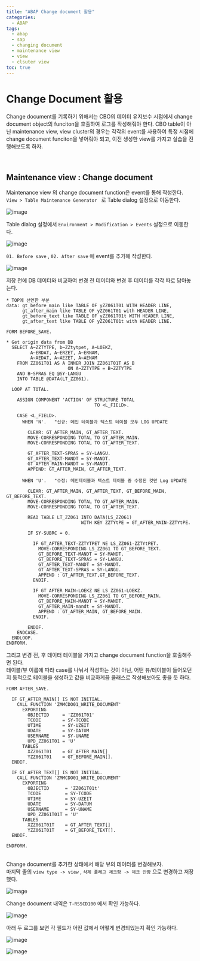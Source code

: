```yaml
---
title: "ABAP Change document 활용"
categories: 
  - ABAP
tags:
  - abap
  - sap
  - changing document
  - maintenance view
  - view
  - clsuter view
toc: true
---
```


# Change Document 활용

Change document를 기록하기 위해서는 CBO의 데이터 유지보수 시점에서 change document object의 funciton을 호출하여 로그를 작성해줘야 한다. CBO table이 아닌 maintenance view, view cluster의 경우는 각각의 event를 사용하여 특정 시점에 change document funciton을 넣어줘야 되고, 이전 생성한 view를 가지고 실습을 진행해보도록 하자.

<br>

## Maintenance view : Change document 

Maintenance view 의 change document function은 event를 통해 작성한다. <br>  `View > Table Maintenance Generator ` 로 Table dialog 설정으로 이동한다. 

![image](https://user-images.githubusercontent.com/58674365/124080005-ce808700-da84-11eb-9aab-9ce3949bebe4.png)



 Table dialog 설정에서 `Environment > Modification > Events`  설정으로 이동한다. 

![image](https://user-images.githubusercontent.com/58674365/124080018-d2aca480-da84-11eb-928e-76af947654f2.png)



`01. Before save` ,  `02. After save` 에 event를 추가해 작성한다. 

![image](https://user-images.githubusercontent.com/58674365/124080046-da6c4900-da84-11eb-8bfc-48bf0c4d5791.png)



저장 전에 DB 데이터와 비교하여 변경 전 데이터와 변경 후 데이터를 각각 따로 담아놓는다.

```ABAP
* TOP에 선언한 부분
data: gt_before_main like TABLE OF yZZ061T01 WITH HEADER LINE,
      gt_after_main like TABLE OF yZZ061T01 with HEADER LINE,
      gt_before_text like TABLE OF yZZ061T01t WITH HEADER LINE,
      gt_after_text like TABLE OF yZZ061T01t with HEADER LINE.
```



```ABAP
FORM BEFORE_SAVE.

* Get origin data from DB
  SELECT A~ZZTYTPE, b~ZZtytpet, A~LOEKZ,
         A~ERDAT, A~ERZET, A~ERNAM,
         A~AEDAT, A~AEZET, A~AENAM
    FROM ZZ061T01 AS A INNER JOIN ZZ061T01T AS B
                       ON A~ZZTYTPE = B~ZZTYTPE
    AND B~SPRAS EQ @SY-LANGU
    INTO TABLE @DATA(LT_ZZ061).

  LOOP AT TOTAL.
  
    ASSIGN COMPONENT 'ACTION' OF STRUCTURE TOTAL
                                 TO <L_FIELD>.

    CASE <L_FIELD>.
      WHEN 'N'.   "신규: 메인 테이블과 텍스트 테이블 모두 LOG UPDATE

        CLEAR: GT_AFTER_MAIN, GT_AFTER_TEXT.
        MOVE-CORRESPONDING TOTAL TO GT_AFTER_MAIN.
        MOVE-CORRESPONDING TOTAL TO GT_AFTER_TEXT.

        GT_AFTER_TEXT-SPRAS = SY-LANGU.
        GT_AFTER_TEXT-MANDT = SY-MANDT.
        GT_AFTER_MAIN-MANDT = SY-MANDT.
        APPEND: GT_AFTER_MAIN, GT_AFTER_TEXT.

      WHEN 'U'.   "수정: 메인테이블과 텍스트 테이블 중 수정된 것만 Log UPDATE

        CLEAR: GT_AFTER_MAIN, GT_AFTER_TEXT, GT_BEFORE_MAIN, GT_BEFORE_TEXT.
        MOVE-CORRESPONDING TOTAL TO GT_AFTER_MAIN.
        MOVE-CORRESPONDING TOTAL TO GT_AFTER_TEXT.
        
        READ TABLE LT_ZZ061 INTO DATA(LS_ZZ061) 
        				    WITH KEY ZZTYtPE = GT_AFTER_MAIN-ZZTYtPE.

        IF SY-SUBRC = 0.
        
          IF GT_AFTER_TEXT-ZZTYTPET NE LS_ZZ061-ZZTYtPET.
            MOVE-CORRESPONDING LS_ZZ061 TO GT_BEFORE_TEXT.
            GT_BEFORE_TEXT-MANDT = SY-MANDT.
            GT_BEFORE_TEXT-SPRAS = SY-LANGU.
            GT_AFTER_TEXT-MANDT = SY-MANDT.
            GT_AFTER_TEXT-SPRAS = SY-LANGU.
            APPEND : GT_AFTER_TEXT,GT_BEFORE_TEXT.
          ENDIF.

          IF GT_AFTER_MAIN-LOEKZ NE LS_ZZ061-LOEKZ.
            MOVE-CORRESPONDING LS_ZZ061 TO GT_BEFORE_MAIN.
            GT_BEFORE_MAIN-MANDT = SY-MANDT.
            GT_AFTER_MAIN-mandt = SY-MANDT.
            APPEND : GT_AFTER_MAIN, GT_BEFORE_MAIN.        
          ENDIF.
          
        ENDIF.
    ENDCASE.
  ENDLOOP.
ENDFORM.
```



그리고 변경 전, 후 데이터 테이블을 가지고 change document function을 호출해주면 된다.<br>테이블/뷰 이름에 따라 case를 나눠서 작성하는 것이 아닌, 어떤 뷰/테이블이 들어오던지 동적으로 테이블을 생성하고 값을 비교하게끔 클래스로 작성해보아도 좋을 듯 하다. 

```ABAP
FORM AFTER_SAVE.

  IF GT_AFTER_MAIN[] IS NOT INITIAL.
    CALL FUNCTION 'ZMMCDO01_WRITE_DOCUMENT'
      EXPORTING
        OBJECTID     = 'ZZ061T01'
        TCODE        = SY-TCODE
        UTIME        = SY-UZEIT
        UDATE        = SY-DATUM
        USERNAME     = SY-UNAME
        UPD_ZZ061T01 = 'U'
      TABLES
        XZZ061T01    = GT_AFTER_MAIN[]
        YZZ061T01    = GT_BEFORE_MAIN[].
  ENDIF.

  IF GT_AFTER_TEXT[] IS NOT INITIAL.
    CALL FUNCTION 'ZMMCDO01_WRITE_DOCUMENT'
      EXPORTING
        OBJECTID      = 'ZZ061T01t'
        TCODE         = SY-TCODE
        UTIME         = SY-UZEIT
        UDATE         = SY-DATUM
        USERNAME      = SY-UNAME
        UPD_ZZ061T01T = 'U'
      TABLES
        XZZ061T01T    = GT_AFTER_TEXT[]
        YZZ061T01T    = GT_BEFORE_TEXT[].
  ENDIF.

ENDFORM.
```

<br>Change document를 추가한 상태에서 해당 뷰의 데이터를 변경해보자.<br>마지막 줄의 `view type -> view` , `삭제 플레그 체크함 -> 체크 안함` 으로 변경하고 저장했다. 

![image](https://user-images.githubusercontent.com/58674365/124085047-97ad6f80-da8a-11eb-8cf7-28e17052fd3c.png)



Change document 내역은 `T-RSSCD100` 에서 확인 가능하다.

![image](https://user-images.githubusercontent.com/58674365/124083550-f376f900-da88-11eb-9a48-1629aff8bce9.png)



아래 두 로그를 보면 각 필드가 어떤 값에서 어떻게 변경되었는지 확인 가능하다. 

![image](https://user-images.githubusercontent.com/58674365/124084927-78aedd80-da8a-11eb-9d45-a83f215be1fd.png)

![image](https://user-images.githubusercontent.com/58674365/124084954-7e0c2800-da8a-11eb-8fd4-968afb45ffde.png)

